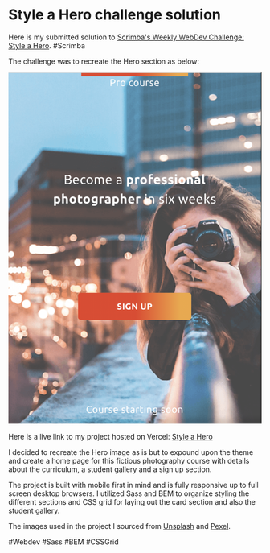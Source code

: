 # Style a Hero challenge solution

Here is my submitted solution to [Scrimba's Weekly WebDev Challenge: Style a Hero](https://scrimba.com/learn/weeklychallenge/the-weekly-web-dev-challenge-style-a-hero--coe7b4f6e89675e4ad53238f7). #Scrimba

The challenge was to recreate the Hero section as below:

![Screenshot of Hero section](images/Hero_screenshot.png)

Here is a live link to my project hosted on Vercel: [Style a Hero](https://style-a-hero-webdev-challenge.vercel.app/)

I decided to recreate the Hero image as is but to expound upon the theme and create a home page for this fictious photography course
with details about the curriculum, a student gallery and a sign up section.

The project is built with mobile first in mind and is fully responsive up to full screen desktop browsers. I utilized Sass and BEM to
organize styling the different sections and CSS grid for laying out the card section and also the student gallery.

The images used in the project I sourced from [Unsplash](https://unsplash.com/) and [Pexel](https://www.pexels.com/).

#Webdev #Sass #BEM #CSSGrid

